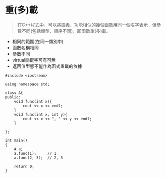 # 重(多)載
> 在C++程式中，可以將語義、功能相似的幾個函數用同一個名字表示，但參數不同(包括類型、順序不同)，即函數重(多)載。  
 
- 相同的範圍(在同一類別中)  
- 函數名稱相同  
- 參數不同  
- virtual關鍵字可有可無
- 返回值型態不能作為函式重載的依據

```
#include <iostream>

using namespace std;

class A{
public:
    void func(int x){
        cout << x << endl;
    }
    void func(int x, int y){
        cout << x << ", " << y << endl;
    }
    
};

int main()
{
    A a;
    a.func(1);     // 1
    a.func(2, 3);  // 2, 3 

    return 0;
}
```
